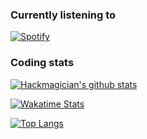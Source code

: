 ### Currently listening to

[![Spotify](https://spotify-github-profile.vercel.app/api/view?uid=948gaxqqryetkwyhbb8arr67m&cover_image=false)](https://open.spotify.com/user/6xpf1w1f5gwyobwxbm07h7fa5)

### Coding stats

[![Hackmagician's github stats](https://github-readme-stats.vercel.app/api?username=kageroukw&theme=material-palenight)]()

[![Wakatime Stats](https://github-readme-stats.vercel.app/api/wakatime/?username=minato&theme=material-palenight&layout=compact)]()

[![Top Langs](https://github-readme-stats.vercel.app/api/top-langs/?username=kageroukw&theme=material-palenight&layout=compact)]()

